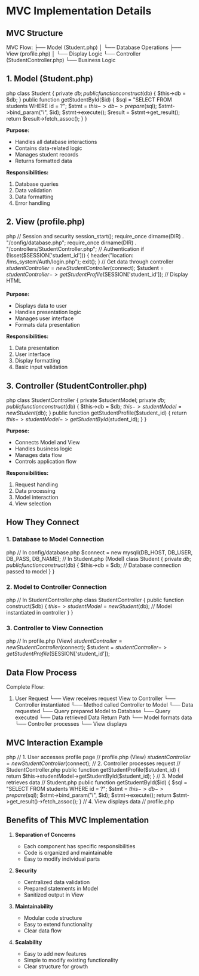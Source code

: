 # MVC Implementation Details

## MVC Structure
MVC Flow:
├── Model (Student.php)
│ └── Database Operations
├── View (profile.php)
│ └── Display Logic
└── Controller (StudentController.php)
└── Business Logic


## 1. Model (Student.php)

php
class Student {
private $db;
public function construct($db) {
$this->db = $db;
}
public function getStudentById($id) {
$sql = "SELECT FROM students WHERE id = ?";
$stmt = $this->db->prepare($sql);
$stmt->bind_param("i", $id);
$stmt->execute();
$result = $stmt->get_result();
return $result->fetch_assoc();
}
}

**Purpose:**
- Handles all database interactions
- Contains data-related logic
- Manages student records
- Returns formatted data

**Responsibilities:**
1. Database queries
2. Data validation
3. Data formatting
4. Error handling

## 2. View (profile.php)

php
// Session and security
session_start();
require_once dirname(DIR) . "/config/database.php";
require_once dirname(DIR) . "/controllers/StudentController.php";
// Authentication
if (!isset($SESSION['student_id'])) {
header("location: /lms_system/Auth/login.php");
exit();
}
// Get data through controller
$studentController = new StudentController($connect);
$student = $studentController->getStudentProfile($SESSION['student_id']);
// Display HTML
<div class="container py-5">
<div class="row">
<!-- Display student data -->
<h4><?php echo htmlspecialchars($student['name']); ?></h4>
<!-- More display logic -->
</div>
</div>

**Purpose:**
- Displays data to user
- Handles presentation logic
- Manages user interface
- Formats data presentation

**Responsibilities:**
1. Data presentation
2. User interface
3. Display formatting
4. Basic input validation

## 3. Controller (StudentController.php)

php
class StudentController {
private $studentModel;
private $db;
public function construct($db) {
$this->db = $db;
$this->studentModel = new Student($db);
}
public function getStudentProfile($student_id) {
return $this->studentModel->getStudentById($student_id);
}
}

**Purpose:**
- Connects Model and View
- Handles business logic
- Manages data flow
- Controls application flow

**Responsibilities:**
1. Request handling
2. Data processing
3. Model interaction
4. View selection

## How They Connect

### 1. Database to Model Connection

php
// In config/database.php
$connect = new mysqli(DB_HOST, DB_USER, DB_PASS, DB_NAME);
// In Student.php (Model)
class Student {
private $db;
public function construct($db) {
$this->db = $db; // Database connection passed to model
}
}

### 2. Model to Controller Connection

php
// In StudentController.php
class StudentController {
public function construct($db) {
$this->studentModel = new Student($db); // Model instantiated in controller
}
}


### 3. Controller to View Connection
php
// In profile.php (View)
$studentController = new StudentController($connect);
$student = $studentController->getStudentProfile($SESSION['student_id']);


## Data Flow Process
Complete Flow:
1. User Request
└── View receives request
View to Controller
└── Controller instantiated
└── Method called
Controller to Model
└── Data requested
└── Query prepared
Model to Database
└── Query executed
└── Data retrieved
Data Return Path
└── Model formats data
└── Controller processes
└── View displays


## MVC Interaction Example

php
// 1. User accesses profile page
// profile.php (View)
$studentController = new StudentController($connect);
// 2. Controller processes request
// StudentController.php
public function getStudentProfile($student_id) {
return $this->studentModel->getStudentById($student_id);
}
// 3. Model retrieves data
// Student.php
public function getStudentById($id) {
$sql = "SELECT FROM students WHERE id = ?";
$stmt = $this->db->prepare($sql);
$stmt->bind_param("i", $id);
$stmt->execute();
return $stmt->get_result()->fetch_assoc();
}
// 4. View displays data
// profile.php
<h4><?php echo htmlspecialchars($student['name']); ?></h4>


## Benefits of This MVC Implementation
1. **Separation of Concerns**
   - Each component has specific responsibilities
   - Code is organized and maintainable
   - Easy to modify individual parts

2. **Security**
   - Centralized data validation
   - Prepared statements in Model
   - Sanitized output in View

3. **Maintainability**
   - Modular code structure
   - Easy to extend functionality
   - Clear data flow

4. **Scalability**
   - Easy to add new features
   - Simple to modify existing functionality
   - Clear structure for growth